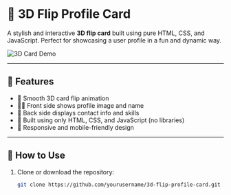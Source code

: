 # 🌟 3D Flip Profile Card

A stylish and interactive **3D flip card** built using pure HTML, CSS, and JavaScript. Perfect for showcasing a user profile in a fun and dynamic way.

![3D Card Demo](https://i.imgur.com/IoVf8bM.gif) <!-- You can replace this with your own GIF/demo screenshot -->

---

## 🚀 Features

- 🔄 Smooth 3D card flip animation
- 🧑‍💼 Front side shows profile image and name
- 📝 Back side displays contact info and skills
- 🧠 Built using only HTML, CSS, and JavaScript (no libraries)
- 📱 Responsive and mobile-friendly design

---

## 🔧 How to Use

1. Clone or download the repository:
   ```bash
   git clone https://github.com/yourusername/3d-flip-profile-card.git

